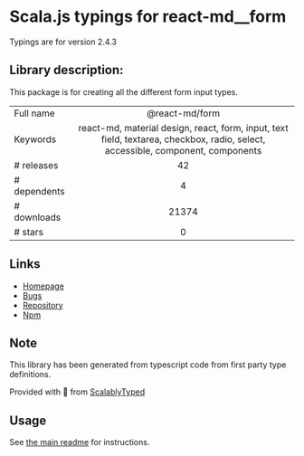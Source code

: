 
# Scala.js typings for react-md__form

Typings are for version 2.4.3

## Library description:
This package is for creating all the different form input types.

|                    |                 |
| ------------------ | :-------------: |
| Full name          | @react-md/form |
| Keywords           | react-md, material design, react, form, input, text field, textarea, checkbox, radio, select, accessible, component, components |
| # releases         | 42 |
| # dependents       | 4 |
| # downloads        | 21374 |
| # stars            | 0 |

## Links
- [Homepage](https://react-md.dev/packages/form/demos)
- [Bugs](https://github.com/mlaursen/react-md/issues)
- [Repository](https://github.com/mlaursen/react-md)
- [Npm](https://www.npmjs.com/package/%40react-md%2Fform)
    


## Note
This library has been generated from typescript code from first party type definitions.

Provided with :purple_heart: from [ScalablyTyped](https://github.com/oyvindberg/ScalablyTyped)

## Usage
See [the main readme](../../readme.md) for instructions.


